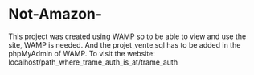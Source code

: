 # Not-Amazon-

This project was created using WAMP so to be able to view and use the site, WAMP is needed.
And the projet_vente.sql has to be added in the phpMyAdmin of WAMP.
To visit the website: localhost/path_where_trame_auth_is_at/trame_auth
